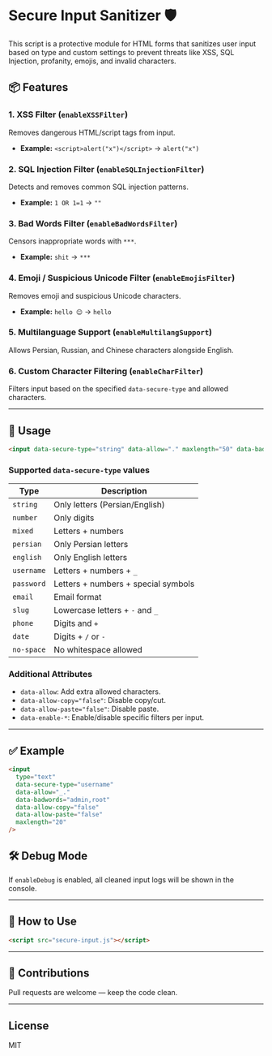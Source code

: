 # Secure Input Sanitizer 🛡️

This script is a protective module for HTML forms that sanitizes user input based on type and custom settings to prevent threats like XSS, SQL Injection, profanity, emojis, and invalid characters.

## 📦 Features

### 1. XSS Filter (`enableXSSFilter`)
Removes dangerous HTML/script tags from input.
- **Example:** `<script>alert("x")</script>` → `alert("x")`

### 2. SQL Injection Filter (`enableSQLInjectionFilter`)
Detects and removes common SQL injection patterns.
- **Example:** `1 OR 1=1` → `""`

### 3. Bad Words Filter (`enableBadWordsFilter`)
Censors inappropriate words with `***`.
- **Example:** `shit` → `***`

### 4. Emoji / Suspicious Unicode Filter (`enableEmojisFilter`)
Removes emoji and suspicious Unicode characters.
- **Example:** `hello 😊` → `hello`

### 5. Multilanguage Support (`enableMultilangSupport`)
Allows Persian, Russian, and Chinese characters alongside English.

### 6. Custom Character Filtering (`enableCharFilter`)
Filters input based on the specified `data-secure-type` and allowed characters.

---

## 🎯 Usage

```html
<input data-secure-type="string" data-allow="." maxlength="50" data-badwords="foo,bar" />
```

### Supported `data-secure-type` values
| Type        | Description                           |
|-------------|---------------------------------------|
| `string`    | Only letters (Persian/English)        |
| `number`    | Only digits                           |
| `mixed`     | Letters + numbers                     |
| `persian`   | Only Persian letters                  |
| `english`   | Only English letters                  |
| `username`  | Letters + numbers + `_`               |
| `password`  | Letters + numbers + special symbols   |
| `email`     | Email format                          |
| `slug`      | Lowercase letters + `-` and `_`       |
| `phone`     | Digits and `+`                        |
| `date`      | Digits + `/` or `-`                   |
| `no-space`  | No whitespace allowed                 |

### Additional Attributes
- `data-allow`: Add extra allowed characters.
- `data-allow-copy="false"`: Disable copy/cut.
- `data-allow-paste="false"`: Disable paste.
- `data-enable-*`: Enable/disable specific filters per input.

---

## ✅ Example

```html
<input 
  type="text" 
  data-secure-type="username" 
  data-allow="_." 
  data-badwords="admin,root" 
  data-allow-copy="false" 
  data-allow-paste="false"
  maxlength="20"
/>
```

## 🛠️ Debug Mode
If `enableDebug` is enabled, all cleaned input logs will be shown in the console.

---

## 📁 How to Use
```html
<script src="secure-input.js"></script>
```

---

## 🤝 Contributions
Pull requests are welcome — keep the code clean.

---

## License
MIT
